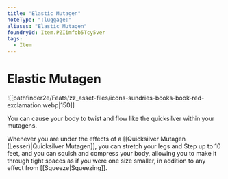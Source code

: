```yaml
---
title: "Elastic Mutagen"
noteType: ":luggage:"
aliases: "Elastic Mutagen"
foundryId: Item.PZIimfob5Tcy5ver
tags:
  - Item
---
```


# Elastic Mutagen
![[pathfinder2e/Feats/zz_asset-files/icons-sundries-books-book-red-exclamation.webp|150]]

You can cause your body to twist and flow like the quicksilver within your mutagens.

Whenever you are under the effects of a [[Quicksilver Mutagen (Lesser)|Quicksilver Mutagen]], you can stretch your legs and Step up to 10 feet, and you can squish and compress your body, allowing you to make it through tight spaces as if you were one size smaller, in addition to any effect from [[Squeeze|Squeezing]].
